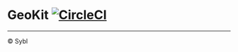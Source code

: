 # GeoKit [![CircleCI](https://img.shields.io/circleci/build/github/sybl/swift-geokit/main?token=9393e78ceb9fa4d7a3eda99739b4243f850cf1a1)](https://circleci.com/gh/sybl/swift-geokit/tree/main)

---

© Sybl